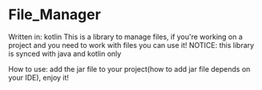 # File_Manager
Written in: kotlin
This is a library to manage files, if you're working on a project and you need to work with files you can use it!
NOTICE: this library is synced with java and kotlin only

How to use: add the  jar file to your project(how to add jar file depends on your IDE), 
enjoy it!
